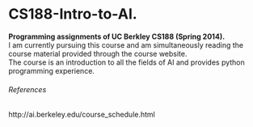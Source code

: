 # CS188-Intro-to-AI.
<b>Programming assignments of UC Berkley CS188 (Spring 2014). </b></br>
I am currently pursuing this course and am simultaneously reading the course material provided through the course website.</br>
The course is an introduction to all the fields of AI and provides python programming experience. </br>
<h6>References</h6>
http://ai.berkeley.edu/course_schedule.html</br>
